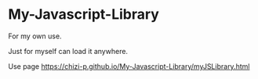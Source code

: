 # My-Javascript-Library

For my own use.



Just for myself can load it anywhere.



Use page https://chizi-p.github.io/My-Javascript-Library/myJSLibrary.html




